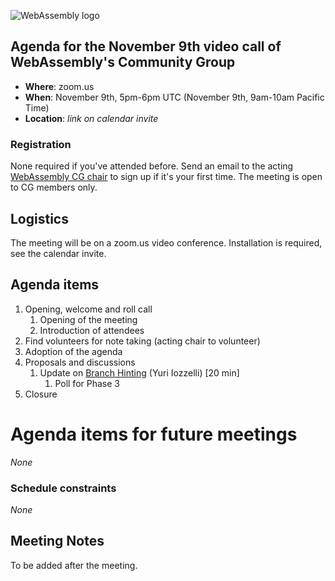 ![WebAssembly logo](/images/WebAssembly.png)

## Agenda for the November 9th video call of WebAssembly's Community Group

- **Where**: zoom.us
- **When**: November 9th, 5pm-6pm UTC (November 9th, 9am-10am Pacific Time)
- **Location**: *link on calendar invite*

### Registration

None required if you've attended before. Send an email to the acting [WebAssembly CG chair](mailto:webassembly-cg-chair@chromium.org)
to sign up if it's your first time. The meeting is open to CG members only.

## Logistics

The meeting will be on a zoom.us video conference.
Installation is required, see the calendar invite.

## Agenda items

1. Opening, welcome and roll call
    1. Opening of the meeting
    1. Introduction of attendees
1. Find volunteers for note taking (acting chair to volunteer)
1. Adoption of the agenda
1. Proposals and discussions
   1. Update on [Branch Hinting](https://github.com/WebAssembly/branch-hinting) (Yuri Iozzelli) [20 min]
      1. Poll for Phase 3 
1. Closure

# Agenda items for future meetings

*None*

### Schedule constraints

*None*

## Meeting Notes

To be added after the meeting.
